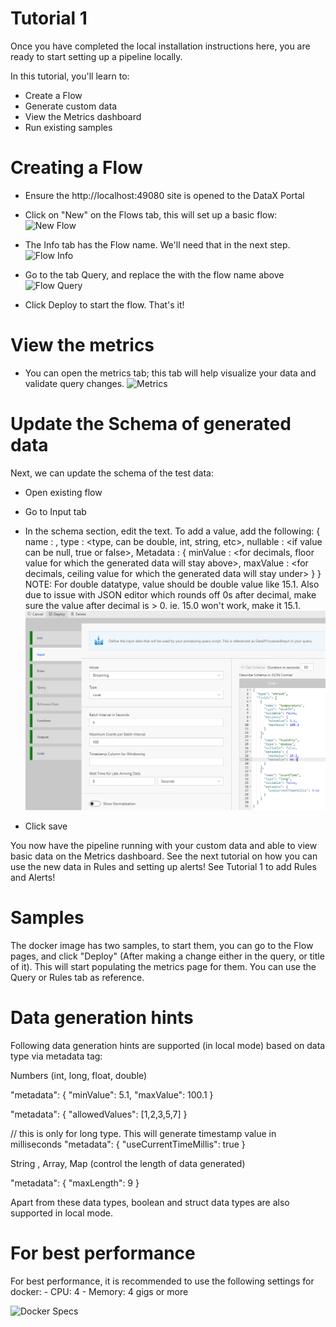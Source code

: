 # Tutorial 1 

Once you have completed the local installation instructions here, you are ready to start setting up a pipeline locally.

In this tutorial, you'll learn to:
 - Create a Flow
 - Generate custom data
 - View the Metrics dashboard
 - Run existing samples 

# Creating a Flow
 - Ensure the http://localhost:49080 site is opened to the DataX Portal
 - Click on "New" on the Flows tab, this will set up a basic flow:<br />
 ![New Flow](https://github.com/Microsoft/data-accelerator/wiki/tutorials/images/Tutorial1-1.png)

 - The Info tab has the Flow name.  We'll need that in the next step.
![Flow Info](https://github.com/Microsoft/data-accelerator/wiki/tutorials/images/Tutorial1-2.png)
 - Go to the tab Query, and replace the <flowname> with the flow name above
![Flow Query](https://github.com/Microsoft/data-accelerator/wiki/tutorials/images/Tutorial1-3.png)
 - Click Deploy to start the flow.  That's it! 

# View the metrics
 - You can open the metrics tab; this tab will help visualize your data and validate query changes.
	![Metrics](https://github.com/Microsoft/data-accelerator/wiki/tutorials/images/Tutorial1-4.png)

# Update the Schema of generated data

Next, we can update the schema of the test data:
 - Open existing flow
 - Go to Input tab
 - In the schema section, edit the text.  To add a value, add the following:
		{
			name : <name of the column>,
			type : <type, can be double, int, string, etc>,
			nullable : <if value can be null, true or false>,
			Metadata : { 
				minValue : <for decimals, floor value for which the generated data will stay above>,
				maxValue : <for decimals, ceiling value for which the generated data will stay under>
			}
		}
	NOTE: For double datatype, value should be double value like 15.1. Also due to issue with JSON editor which rounds off 0s after decimal, make sure the value after decimal is > 0. ie. 15.0 won't work, make it 15.1.
	![Flow Schema](images/Tutorial1-5.png)

 - Click save
	
You now have the pipeline running with your custom data and able to view basic data on the Metrics dashboard.  See the next tutorial on how you can use the new data in Rules and setting up alerts!  See Tutorial 1 to add Rules and Alerts!

# Samples

The docker image has two samples, to start them, you can go to the Flow pages, and click "Deploy" (After making a change either in the query, or title of it).  This will start populating the metrics page for them.  You can use the Query or Rules tab as reference.

# Data generation hints

Following data generation hints are supported (in local mode) based on data type via metadata tag:

Numbers (int, long, float, double)

  "metadata": {
        "minValue": 5.1,
        "maxValue": 100.1
      }

  "metadata": {
        "allowedValues": [1,2,3,5,7]
      }


// this is only for long type. This will generate timestamp value in milliseconds
  "metadata": {
        "useCurrentTimeMillis": true
      }

String , Array, Map (control the length of data generated)

 "metadata": {
        "maxLength": 9
      }

Apart from these data types, boolean and struct data types are also supported in local mode.

# For best performance
For best performance, it is recommended to use the following settings for docker:
	- CPU: 4
	- Memory: 4 gigs or more

![Docker Specs](https://github.com/Microsoft/data-accelerator/wiki/tutorials/images/Tutorial1-6.jpg)


